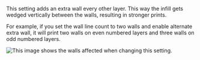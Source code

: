 This setting adds an extra wall every other layer. This way the infill gets wedged vertically between the walls, resulting in stronger prints.

For example, if you set the wall line count to two walls and enable alternate extra wall, it will print two walls on even numbered layers and three walls on odd numbered layers.

![This image shows the walls affected when changing this setting.](alternate_extra_perimeter.gif)